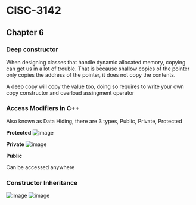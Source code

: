 # CISC-3142

## Chapter 6

### Deep constructor

When designing classes that handle dynamic allocated memory, copying can get us in a lot of trouble. That is because shallow copies of the pointer only copies the address of the pointer, it does not copy the contents.

A deep copy will copy the value too, doing so requires to write your own copy constructor and overload assingment operator

### Access Modifiers in C++

Also known as Data Hiding, there are 3 types, Public, Private, Protected

**Protected**
![image](https://user-images.githubusercontent.com/66978846/167687525-14ee7a05-1e01-4dff-a623-10607330a03c.png)


**Private**
![image](https://user-images.githubusercontent.com/66978846/167687758-f2a73761-4ba4-4cef-9086-aed49e7ef9d0.png)

**Public**

Can be accessed anywhere

### Constructor Inheritance 
![image](https://user-images.githubusercontent.com/66978846/167687966-de9631bd-6974-4cb6-958f-15ebc17f669f.png)
![image](https://user-images.githubusercontent.com/66978846/167688018-0ce90583-f34e-48ac-987a-d3f2208cd6d0.png)
